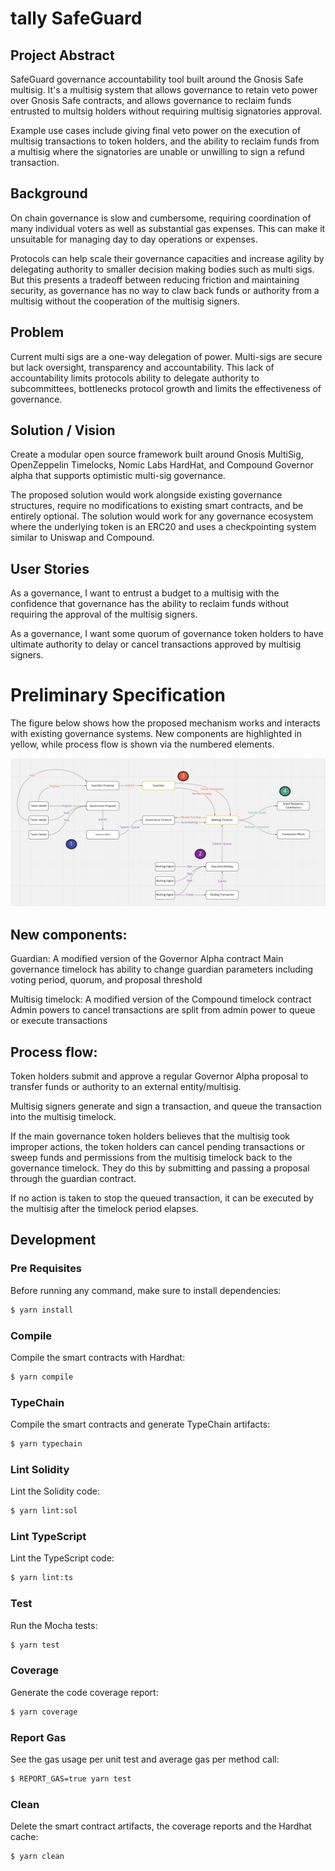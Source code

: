 # tally SafeGuard

## Project Abstract

SafeGuard governance accountability tool built around the Gnosis Safe multisig. It's a multisig system that allows governance to retain veto power over Gnosis Safe contracts, and allows governance to reclaim funds entrusted to multsig holders without requiring multisig signatories approval.

Example use cases include giving final veto power on the execution of multisig transactions to token holders, and the ability to reclaim funds from a multisig where the signatories are unable or unwilling to sign a refund transaction.

## Background

On chain governance is slow and cumbersome, requiring coordination of many individual voters as well as substantial gas expenses. This can make it unsuitable for managing day to day operations or expenses.

Protocols can help scale their governance capacities and increase agility by delegating authority to smaller decision making bodies such as multi sigs. But this presents a tradeoff between reducing friction and maintaining security, as governance has no way to claw back funds or authority from a multisig without the cooperation of the multisig signers.

## Problem

Current multi sigs are a one-way delegation of power. Multi-sigs are secure but lack oversight, transparency and accountability. This lack of accountability limits protocols ability to delegate authority to subcommittees, bottlenecks protocol growth and limits the effectiveness of governance.

## Solution / Vision

Create a modular open source framework built around Gnosis MultiSig, OpenZeppelin Timelocks, Nomic Labs HardHat, and Compound Governor alpha that supports optimistic multi-sig governance.

The proposed solution would work alongside existing governance structures, require no modifications to existing smart contracts, and be entirely optional. The solution would work for any governance ecosystem where the underlying token is an ERC20 and uses a checkpointing system similar to Uniswap and Compound.

## User Stories

As a governance, I want to entrust a budget to a multisig with the confidence that governance has the ability to reclaim funds without requiring the approval of the multisig signers.

As a governance, I want some quorum of governance token holders to have ultimate authority to delay or cancel transactions approved by multisig signers.

# Preliminary Specification

The figure below shows how the proposed mechanism works and interacts with existing governance systems. New components are highlighted in yellow, while process flow is shown via the numbered elements.

![Implementation Diagram](https://raw.githubusercontent.com/withtally/multisig-ragequit/main/assets/architecture-diagram.png)

## New components:

Guardian: A modified version of the Governor Alpha contract
Main governance timelock has ability to change guardian parameters including voting period, quorum, and proposal threshold

Multisig timelock: A modified version of the Compound timelock contract
Admin powers to cancel transactions are split from admin power to queue or execute transactions

## Process flow:

Token holders submit and approve a regular Governor Alpha proposal to transfer funds or authority to an external entity/multisig.

Multisig signers generate and sign a transaction, and queue the transaction into the multisig timelock.

If the main governance token holders believes that the multisig took improper actions, the token holders can cancel pending transactions or sweep funds and permissions from the multisig timelock back to the governance timelock. They do this by submitting and passing a proposal through the guardian contract.

If no action is taken to stop the queued transaction, it can be executed by the multisig after the timelock period elapses.

## Development

### Pre Requisites

Before running any command, make sure to install dependencies:

```sh
$ yarn install
```

### Compile

Compile the smart contracts with Hardhat:

```sh
$ yarn compile
```

### TypeChain

Compile the smart contracts and generate TypeChain artifacts:

```sh
$ yarn typechain
```

### Lint Solidity

Lint the Solidity code:

```sh
$ yarn lint:sol
```

### Lint TypeScript

Lint the TypeScript code:

```sh
$ yarn lint:ts
```

### Test

Run the Mocha tests:

```sh
$ yarn test
```

### Coverage

Generate the code coverage report:

```sh
$ yarn coverage
```

### Report Gas

See the gas usage per unit test and average gas per method call:

```sh
$ REPORT_GAS=true yarn test
```

### Clean

Delete the smart contract artifacts, the coverage reports and the Hardhat cache:

```sh
$ yarn clean
```
